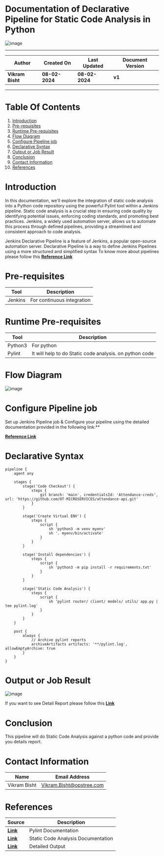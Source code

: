 # Documentation of Declarative Pipeline for Static Code Analysis in Python

![image](https://github.com/avengers-p7/Documentation/assets/79625874/5419d5c8-ee87-4c28-9894-af831e8aba84)


***

| **Author** | **Created On** | **Last Updated** | **Document Version** |
| ---------- | -------------- | ---------------- | -------------------- |
| **Vikram Bisht** | **08-02-2024** | **08-02-2024** | **v1** |

***
# Table Of Contents

1. [Introduction](#Introduction)
2. [Pre-requisites](#Pre-requisites)
3. [Runtime Pre-requisites](#Runtime-Prerequisites)
4. [Flow Diagram](#Flow-diagram)
5. [Configure Pipeline job](#Configure-Pipeline-job)
7. [Declarative Syntax](#Declarative-Syntax)
8. [Output or Job Result](#Output-or-Job-Result)
9. [Conclusion](#conclusion)
10. [Contact Information](#contact-information)
11. [References](#References)


# Introduction


In this documentation, we'll explore the integration of static code analysis into a Python code repository using the powerful Pylint tool within a Jenkins pipeline. Static code analysis is a crucial step in ensuring code quality by identifying potential issues, enforcing coding standards, and promoting best practices. Jenkins, a widely used automation server, allows us to automate this process through defined pipelines, providing a streamlined and consistent approach to code analysis.

Jenkins Declarative Pipeline is a feature of Jenkins, a popular open-source automation server. Declarative Pipeline is a way to define Jenkins Pipelines using a more structured and simplified syntax To know more about pipelines please follow this **[Reference Link](https://github.com/avengers-p7/Documentation/blob/main/Application_CI/Implementation/GenericDoc/jenkinsPipeline.md
)**

# Pre-requisites

| **Tool**   | **Description**            | 
| ---------- | -------------------------  | 
| Jenkins    | For continuous integration | 


# Runtime Pre-requisites

| **Tool**   | **Description**                                         | 
| ---------- | -------------------------                               | 
| Python3    | For python                                              | 
| Pylint     | It will help to do Static code analysis. on python code |


# Flow Diagram

![image](https://github.com/avengers-p7/Documentation/assets/79625874/2492a83d-bd29-4682-bb94-974fbaedca77)

# Configure Pipeline job

Set up Jenkins Pipeline job & Configure your pipeline using the detailed documentation provided in the following link:**

**[Reference Link](https://github.com/avengers-p7/Documentation/blob/main/Application_CI/Implementation/GenericDoc/pipelinePOC.md)**


# Declarative Syntax
```
pipeline {
    agent any

    stages {
        stage('Code Checkout') {
            steps {
                git branch: 'main', credentialsId: 'Attendance-creds', url: 'https://github.com/OT-MICROSERVICES/attendance-api.git'
            }
        }

        stage('Create Virtual ENV') {
            steps {
                script {
                    sh 'python3 -m venv myenv'
                    sh '. myenv/bin/activate'
                }
            }
        }

        stage('Install dependencies') {
            steps {
                script {
                    sh 'python3 -m pip install -r requirements.txt'
                }
            }
        }

        stage('Static Code Analysis') {
            steps {
                script {
                    sh 'pylint router/ client/ models/ utils/ app.py | tee pylint.log'
                }
            }
        }
    }

    post {
        always {
            // Archive pylint reports
            archiveArtifacts artifacts: '**/pylint.log', allowEmptyArchive: true
        }
    }
}
```
# Output or Job Result

![image](https://github.com/avengers-p7/Documentation/assets/79625874/e2532ce3-7ad7-4867-8e23-22941f91a1f9)

If you want to see Detail Report please follow this **[Link](https://github.com/avengers-p7/Documentation/blob/main/Application_CI/Implementation/Python%20CI/Static%20Code%20Analysis/Scripted%20Pipeline/pylint.log)**

# Conclusion
This pipeline will do Static Code Analysis against a python code and provide you details report.

# Contact Information

|  Name                     |        	Email Address         |
| ------------              | --------------------------------|
| Vikram Bisht              |  Vikram.Bisht@opstree.com       |  

# References

|  Source                                                                                 |        Description      |
| ------------                                                                            | ----------------------- |
|  **[Link](https://pylint.readthedocs.io/en/stable/)**                                               | Pylint Documentation    |  
|**[Link](https://github.com/avengers-p7/Documentation/blob/main/Application_CI/Design/04-%20Python%20CI%20Checks/Static%20code%20analysis(Python%20CI%20Checks).md )**                  | Static Code Analysis Documentation    |
|  **[Link](https://github.com/avengers-p7/Documentation/blob/main/Application_CI/Implementation/Python%20CI/Static%20Code%20Analysis/Scripted%20Pipeline/pylint.log)**                                               | Detailed Output    | 




